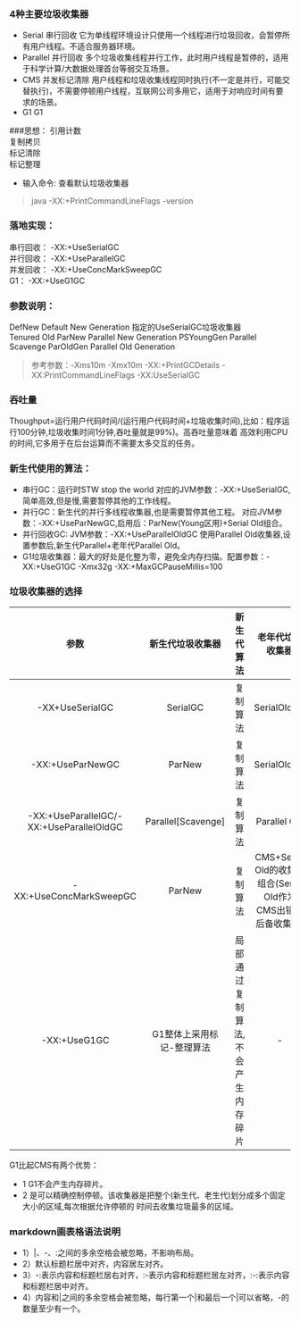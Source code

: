 
### 4种主要垃圾收集器
* Serial    串行回收      它为单线程环境设计只使用一个线程进行垃圾回收，会暂停所有用户线程。不适合服务器环境。
* Parallel  并行回收      多个垃圾收集线程并行工作，此时用户线程是暂停的，适用于科学计算/大数据处理首台等弱交互场景。
* CMS       并发标记清除  用户线程和垃圾收集线程同时执行(不一定是并行，可能交替执行)，不需要停顿用户线程，互联网公司多用它，适用于对响应时间有要求的场景。
* G1        G1            


###思想：
引用计数  
复制拷贝  
标记清除  
标记整理   
* 输入命令: 查看默认垃圾收集器
> java -XX:+PrintCommandLineFlags -version

### 落地实现：
串行回收：   -XX:+UseSerialGC  
并行回收：   -XX:+UseParallelGC  
并发回收：   -XX:+UseConcMarkSweepGC  
G1：        -XX:+UseG1GC  


### 参数说明：
DefNew      Default New Generation 指定的UseSerialGC垃圾收集器     
Tenured     Old
ParNew      Parallel New Generation
PSYoungGen  Parallel Scavenge
ParOldGen   Parallel Old Generation


>参考参数：-Xms10m -Xmx10m -XX:+PrintGCDetails -XX:PrintCommandLineFlags -XX:UseSerialGC
### 吞吐量
Thoughput=运行用户代码时间/(运行用户代码时间+垃圾收集时间),比如：程序运行100分钟,垃圾收集时间1分钟,吞吐量就是99%)。高吞吐量意味着
高效利用CPU的时间,它多用于在后台运算而不需要太多交互的任务。

### 新生代使用的算法：
* 串行GC：运行时STW stop the world  对应的JVM参数：-XX:+UseSerialGC,简单高效,但是慢,需要暂停其他的工作线程。 
* 并行GC：新生代的并行多线程收集器,也是需要暂停其他工程。 对应JVM参数：-XX:+UseParNewGC,启用后：ParNew(Young区用)+Serial Old组合。
* 并行回收GC: JVM参数：-XX:+UseParallelOldGC 使用Parallel Old收集器,设置参数后,新生代Parallel+老年代Parallel Old。
* G1垃圾收集器：最大的好处是化整为零，避免全内存扫描。配置参数：-XX:+UseG1GC -Xmx32g -XX:+MaxGCPauseMillis=100


### 垃圾收集器的选择

| 参数 | 新生代垃圾收集器 | 新生代算法 | 老年代垃圾收集器 | 老年代算法 |
| :------:| :------: | :------: | :------: | :------: |
|-XX+UseSerialGC | SerialGC | 复制算法 | SerialOldGC | 标记整理 | 
|-XX:+UseParNewGC | ParNew | 复制算法 | SerialOldGC | 标记整理 |
|-XX:+UseParallelGC/-XX:+UseParallelOldGC | Parallel[Scavenge] |复制算法|Parallel Old|标记整理|
|-XX:+UseConcMarkSweepGC|ParNew|复制算法|CMS+Serial Old的收集器组合(Serial Old作为CMS出错的后备收集器)|标记清除|
|-XX:+UseG1GC|G1整体上采用标记-整理算法|局部通过复制算法,不会产生内存碎片|-|-|

G1比起CMS有两个优势：
* 1 G1不会产生内存碎片。
* 2 是可以精确控制停顿。该收集器是把整个(新生代、老生代)划分成多个固定大小的区域,每次根据允许停顿的
    时间去收集垃圾最多的区域。

### markdown画表格语法说明
* 1）|、-、:之间的多余空格会被忽略，不影响布局。
* 2）默认标题栏居中对齐，内容居左对齐。
* 3）-:表示内容和标题栏居右对齐，:-表示内容和标题栏居左对齐，:-:表示内容和标题栏居中对齐。
* 4）内容和|之间的多余空格会被忽略，每行第一个|和最后一个|可以省略，-的数量至少有一个。
